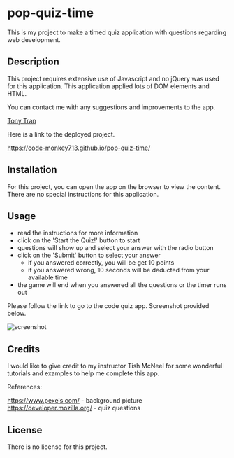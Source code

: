 # pop-quiz-time

This is my project to make a timed quiz application with questions regarding web development. 

## Description

This project requires extensive use of Javascript and no jQuery was used for this application. This application applied lots of DOM elements and HTML. 

You can contact me with any suggestions and improvements to the app. 

[Tony Tran](mailto:codemonkey713@gmail.com?subject=[GitHub]javascript-quiz-app)

Here is a link to the deployed project. 

<https://code-monkey713.github.io/pop-quiz-time/>

## Installation

For this project, you can open the app on the browser to view the content. There are no special instructions for this application.  

## Usage

- read the instructions for more information
- click on the 'Start the Quiz!' button to start
- questions will show up and select your answer with the radio button
- click on the 'Submit' button to select your answer 
  - if you answered correctly, you will be get 10 points
  - if you answered wrong, 10 seconds will be deducted from your available time
- the game will end when you answered all the questions or the timer runs out

Please follow the link to go to the code quiz app. Screenshot provided below.

![screenshot](assets/screenshot.png)

## Credits

I would like to give credit to my instructor Tish McNeel for some wonderful tutorials and examples to help me complete this app. 

References:

https://www.pexels.com/ - background picture
https://developer.mozilla.org/ - quiz questions

## License

There is no license for this project. 
